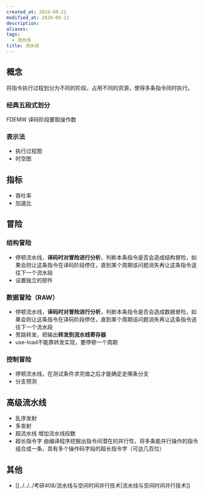 ```yaml
---
created_at: 2024-08-21
modified_at: 2024-08-21
description: 
aliases: 
tags:
  - 流水线
title: 流水线
---
```

## 概念
将指令执行过程划分为不同的阶段，占用不同的资源，使得多条指令同时执行。
### 经典五段式划分
FDEMW
译码阶段要取操作数
### 表示法
- 执行过程图
- 时空图
## 指标
- 吞吐率
- 加速比
## 冒险
### 结构冒险
- 停顿流水线，**译码时对冒险进行分析**，判断本条指令是否会造成结构冒险，如果会则让这条指令在译码阶段停住，直到某个周期该问题消失再让这条指令送往下一个流水段
- 设置独立的部件
### 数据冒险（RAW）
- 停顿流水线，**译码时对冒险进行分析**，判断本条指令是否会造成数据冒险，如果会则让这条指令在译码阶段停住，直到某个周期该问题消失再让这条指令送往下一个流水段
- 旁路转发，把输出**转发到流水线寄存器**
- use-load不能靠转发实现，要停顿一个周期
### 控制冒险
- 停顿流水线，在测试条件求完值之后才能确定走哪条分支
- 分支预测
## 高级流水线
- 乱序发射
- 多发射
- 超流水线 增加流水线段数
- 超长指令字 由编译程序挖掘出指令间潜在的并行性，将多条能并行操作的指令组合成一条，具有多个操作码字段的超长指令字（可达几百位）
## 其他
- [[../../../考研408/流水线与空间时间并行技术|流水线与空间时间并行技术]]